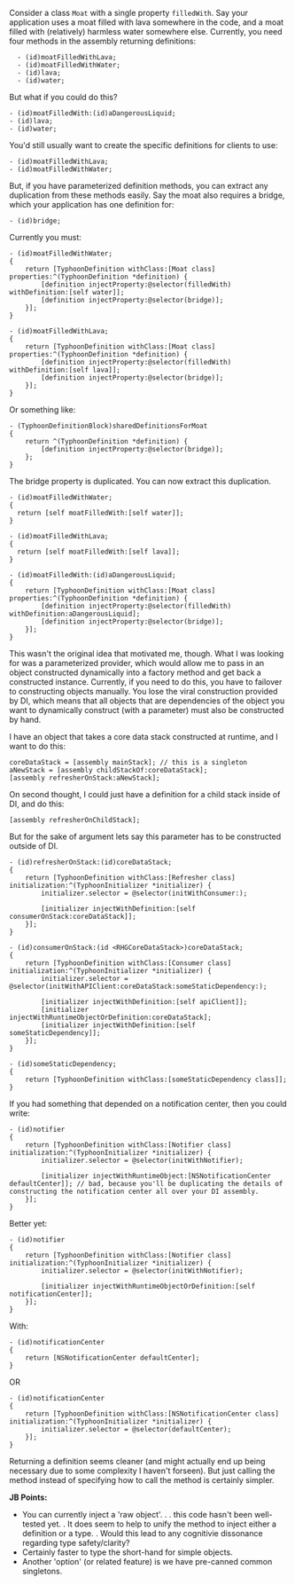 Consider a class `Moat` with a single property `filledWith`. Say your application uses a moat filled with lava somewhere in the code, and a moat filled with (relatively) harmless water somewhere else. Currently, you need four methods in the assembly returning definitions:

      - (id)moatFilledWithLava;
      - (id)moatFilledWithWater;
      - (id)lava;
      - (id)water;

But what if you could do this?

    - (id)moatFilledWith:(id)aDangerousLiquid;
    - (id)lava;
    - (id)water;

You'd still usually want to create the specific definitions for clients to use:

    - (id)moatFilledWithLava;
    - (id)moatFilledWithWater;

But, if you have parameterized definition methods, you can extract any duplication from these methods easily. Say the moat also requires a bridge, which your application has one definition for:

    - (id)bridge;

Currently you must:

    - (id)moatFilledWithWater;
    {
        return [TyphoonDefinition withClass:[Moat class] properties:^(TyphoonDefinition *definition) {
            [definition injectProperty:@selector(filledWith) withDefinition:[self water]];
            [definition injectProperty:@selector(bridge)];
        }];
    }
  
    - (id)moatFilledWithLava;
    {
        return [TyphoonDefinition withClass:[Moat class] properties:^(TyphoonDefinition *definition) {
            [definition injectProperty:@selector(filledWith) withDefinition:[self lava]];
            [definition injectProperty:@selector(bridge)];
        }];
    }

Or something like:

    - (TyphoonDefinitionBlock)sharedDefinitionsForMoat
    {
        return ^(TyphoonDefinition *definition) {
            [definition injectProperty:@selector(bridge)];
        };
    }

The bridge property is duplicated. You can now extract this duplication.

    - (id)moatFilledWithWater;
    {
      return [self moatFilledWith:[self water]];
    }
  
    - (id)moatFilledWithLava;
    {
      return [self moatFilledWith:[self lava]];
    }
  
    - (id)moatFilledWith:(id)aDangerousLiquid;
    {
        return [TyphoonDefinition withClass:[Moat class] properties:^(TyphoonDefinition *definition) {
            [definition injectProperty:@selector(filledWith) withDefinition:aDangerousLiquid];
            [definition injectProperty:@selector(bridge)];
        }];
    }

This wasn't the original idea that motivated me, though. What I was looking for was a parameterized provider, which would allow me to pass in an object constructed dynamically into a factory method and get back a constructed instance. Currently, if you need to do this, you have to failover to constructing objects manually. You lose the viral construction provided by DI, which means that all objects that are dependencies of the object you want to dynamically construct (with a parameter) must also be constructed by hand.

I have an object that takes a core data stack constructed at runtime, and I want to do this:

    coreDataStack = [assembly mainStack]; // this is a singleton
    aNewStack = [assembly childStackOf:coreDataStack]; 
    [assembly refresherOnStack:aNewStack];

On second thought, I could just have a definition for a child stack inside of DI, and do this:

    [assembly refresherOnChildStack];

But for the sake of argument lets say this parameter has to be constructed outside of DI.

    - (id)refresherOnStack:(id)coreDataStack;
    {
        return [TyphoonDefinition withClass:[Refresher class] initialization:^(TyphoonInitializer *initializer) {
            initializer.selector = @selector(initWithConsumer:);
            
            [initializer injectWithDefinition:[self consumerOnStack:coreDataStack]];
        }];
    }
    
    - (id)consumerOnStack:(id <RHGCoreDataStack>)coreDataStack;
    {
        return [TyphoonDefinition withClass:[Consumer class] initialization:^(TyphoonInitializer *initializer) {
            initializer.selector = @selector(initWithAPIClient:coreDataStack:someStaticDependency:);
            
            [initializer injectWithDefinition:[self apiClient]];
            [initializer injectWithRuntimeObjectOrDefinition:coreDataStack];
            [initializer injectWithDefinition:[self someStaticDependency]];
        }];
    }
    
    - (id)someStaticDependency;
    {
        return [TyphoonDefinition withClass:[someStaticDependency class]];
    }


If you had something that depended on a notification center, then you could write:

    - (id)notifier
    {
        return [TyphoonDefinition withClass:[Notifier class] initialization:^(TyphoonInitializer *initializer) {
            initializer.selector = @selector(initWithNotifier);
            
            [initializer injectWithRuntimeObject:[NSNotificationCenter defaultCenter]]; // bad, because you'll be duplicating the details of constructing the notification center all over your DI assembly.
        }];
    }

Better yet:

    - (id)notifier
    {
        return [TyphoonDefinition withClass:[Notifier class] initialization:^(TyphoonInitializer *initializer) {
            initializer.selector = @selector(initWithNotifier);
            
            [initializer injectWithRuntimeObjectOrDefinition:[self notificationCenter]];
        }];
    }
  
With:

    - (id)notificationCenter
    {
        return [NSNotificationCenter defaultCenter];
    }
  
OR

    - (id)notificationCenter
    {
        return [TyphoonDefinition withClass:[NSNotificationCenter class] initialization:^(TyphoonInitializer *initializer) {
            initializer.selector = @selector(defaultCenter);
        }];
    }

Returning a definition seems cleaner (and might actually end up being necessary due to some complexity I haven't forseen). But just calling the method instead of specifying how to call the method is certainly simpler.

**JB Points:**

* You can currently inject a 'raw object'. . . this code hasn't been well-tested yet. . It does seem to help to unify the method to inject either a definition or a type. . Would this lead to any cognitivie dissonance regarding type safety/clarity?
* Certainly faster to type the short-hand for simple objects. 
* Another 'option' (or related feature) is we have pre-canned common singletons. 
